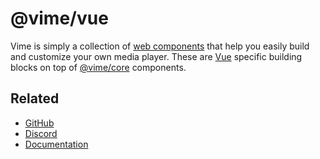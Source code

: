 # @vime/vue

Vime is simply a collection of [web components](https://developer.mozilla.org/en-US/docs/Web/Web_Components)
that help you easily build and customize your own media player. These are [Vue](https://vuejs.org)
specific building blocks on top of [@vime/core](https://www.npmjs.com/package/@vime/core) components.

## Related

- [GitHub](https://github.com/vime-js/vime)
- [Discord](https://discord.gg/PaFFSk)
- [Documentation](https://vimejs.com)
